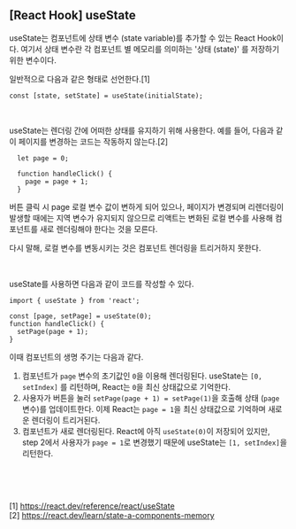 ## [React Hook] useState

useState는 컴포넌트에 상태 변수 (state variable)를 추가할 수 있는 React Hook이다. 여기서 상태 변수란 각 컴포넌트 별 메모리를 의미하는 '상태 (state)' 를 저장하기 위한 변수이다.

일반적으로 다음과 같은 형태로 선언한다.[1]

```
const [state, setState] = useState(initialState);
```

<br>

useState는 렌더링 간에 어떠한 상태를 유지하기 위해 사용한다. 예를 들어, 다음과 같이 페이지를 변경하는 코드는 작동하지 않는다.[2]

```
  let page = 0;

  function handleClick() {
    page = page + 1;
  }
```

버튼 클릭 시 page 로컬 변수 값이 변하게 되어 있으나, 페이지가 변경되며 리렌더링이 발생할 때에는 지역 변수가 유지되지 않으므로 리액트는 변화된 로컬 변수를 사용해 컴포넌트를 새로 렌더링해야 한다는 것을 모른다.

다시 말해, 로컬 변수를 변동시키는 것은 컴포넌트 렌더링을 트리거하지 못한다.

<br>

useState를 사용하면 다음과 같이 코드를 작성할 수 있다.

```
import { useState } from 'react';

const [page, setPage] = useState(0);
function handleClick() {
  setPage(page + 1);
}
```

이때 컴포넌트의 생명 주기는 다음과 같다.

1. 컴포넌트가 `page` 변수의 초기값인 `0`을 이용해 렌더링된다. useState는 `[0, setIndex]` 를 리턴하며, React는 `0`을 최신 상태값으로 기억한다.
2. 사용자가 버튼을 눌러 `setPage(page + 1) = setPage(1)`을 호출해 상태 (`page` 변수)를 업데이트한다. 이제 React는 `page = 1`을 최신 상태값으로 기억하며 새로운 렌더링이 트리거된다.
3. 컴포넌트가 새로 렌더링된다. React에 아직 `useState(0)`이 저장되어 있지만, step 2에서 사용자가 `page = 1`로 변경했기 때문에 useState는 `[1, setIndex]`을 리턴한다.

<br>
<br>

##
[1] https://react.dev/reference/react/useState<br>
[2] https://react.dev/learn/state-a-components-memory<br>
